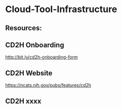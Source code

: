 # Cloud-Tool-Infrastructure

## Resources:

## CD2H Onboarding
http://bit.ly/cd2h-onboarding-form

## CD2H Website
https://ncats.nih.gov/pubs/features/cd2h

## CD2H xxxx
 

